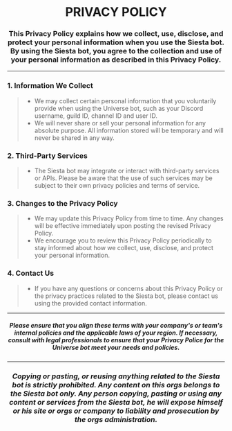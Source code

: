 <h1 align="center">PRIVACY POLICY</h1>

<h3 align="center">
  This Privacy Policy explains how we collect, use, disclose, and protect your personal information when you use the Siesta bot. By using the Siesta bot, you agree to the collection and use of your personal information as described in this Privacy Policy.
</h3>

------
### 1. Information We Collect
> - We may collect certain personal information that you voluntarily provide when using the Universe bot, such as your Discord username, guild ID, channel ID and user ID.
> - We will never share or sell your personal information for any absolute purpose. All information stored will be temporary and will never be shared in any way.

### 2. Third-Party Services
> - The Siesta bot may integrate or interact with third-party services or APIs. Please be aware that the use of such services may be subject to their own privacy policies and terms of service.

### 3. Changes to the Privacy Policy
> - We may update this Privacy Policy from time to time. Any changes will be effective immediately upon posting the revised Privacy Policy.
> - We encourage you to review this Privacy Policy periodically to stay informed about how we collect, use, disclose, and protect your personal information.

### 4. Contact Us
> - If you have any questions or concerns about this Privacy Policy or the privacy practices related to the Siesta bot, please contact us using the provided contact information.

------
<h5 align="center"><i>Please ensure that you align these terms with your company's or team's internal policies and the applicable laws of your region. If necessary, consult with legal professionals to ensure that your Privacy Police for the Universe bot meet your needs and policies.</i></h5>

------
<h3 align="center"><i>Copying or pasting, or reusing anything related to the Siesta bot is strictly prohibited. Any content on this orgs belongs to the Siesta bot only. Any person copying, pasting or using any content or services from the Siesta bot, he will expose himself or his site or orgs or company to liability and prosecution by the orgs administration.
</i></h3>
